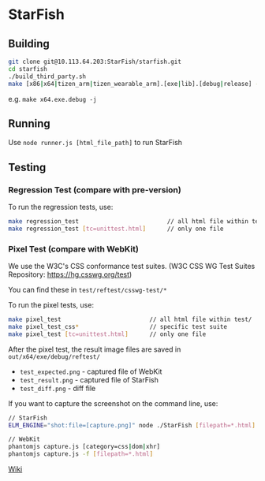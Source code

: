 # StarFish

## Building

``` sh
git clone git@10.113.64.203:StarFish/starfish.git
cd starfish
./build_third_party.sh
make [x86|x64|tizen_arm|tizen_wearable_arm].[exe|lib].[debug|release] -j
```

e.g. `make x64.exe.debug -j`

## Running

Use `node runner.js [html_file_path]` to run StarFish

## Testing

### Regression Test (compare with pre-version)

To run the regression tests, use:

``` sh
make regression_test                         // all html file within test/demo/20160115
make regression_test [tc=unittest.html]      // only one file
```

### Pixel Test (compare with WebKit)

We use the W3C's CSS conformance test suites.
(W3C CSS WG Test Suites Repository: https://hg.csswg.org/test)

You can find these in `test/reftest/csswg-test/*`

To run the pixel tests, use:

``` sh
make pixel_test                         // all html file within test/
make pixel_test_css*                    // specific test suite
make pixel_test [tc=unittest.html]      // only one file
```

After the pixel test, the result image files are saved in `out/x64/exe/debug/reftest/`

- `test_expected.png` - captured file of WebKit
- `test_result.png` - captured file of StarFish
- `test_diff.png` - diff file

If you want to capture the screenshot on the command line, use:

``` sh
// StarFish
ELM_ENGINE="shot:file=[capture.png]" node ./StarFish [filepath=*.html] --pixel-test

// WebKit
phantomjs capture.js [category=css|dom|xhr]
phantomjs capture.js -f [filepath=*.html]
```


[Wiki](http://10.113.64.203/StarFish/starfish/wikis/home)

